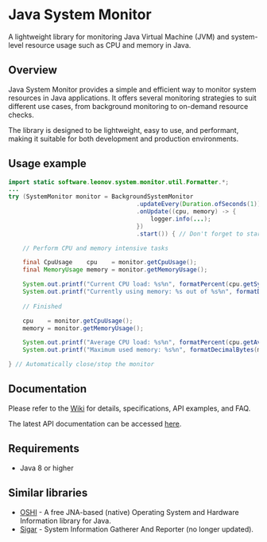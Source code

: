 Java System Monitor
===================
A lightweight library for monitoring Java Virtual Machine (JVM) and system-level resource usage such as CPU and memory in Java.

Overview
--------
Java System Monitor provides a simple and efficient way to monitor system resources in Java applications. It offers several monitoring strategies to suit different use cases, from background monitoring to on-demand resource checks.

The library is designed to be lightweight, easy to use, and performant, making it suitable for both development and production environments.

Usage example
-------------

```java
import static software.leonov.system.monitor.util.Formatter.*;
...
try (SystemMonitor monitor = BackgroundSystemMonitor
                                    .updateEvery(Duration.ofSeconds(1))
                                    .onUpdate((cpu, memory) -> {
                                        logger.info(...);
                                    })
                                    .start()) { // Don't forget to start the monitor

    // Perform CPU and memory intensive tasks

    final CpuUsage    cpu    = monitor.getCpuUsage();
    final MemoryUsage memory = monitor.getMemoryUsage();

    System.out.printf("Current CPU load: %s%n", formatPercent(cpu.getSystemCpuLoad()));
    System.out.printf("Currently using memory: %s out of %s%n", formatDecimalBytes(memory.getUsedMemory()), availableMemory);
    
    // Finished

    cpu    = monitor.getCpuUsage();
    memory = monitor.getMemoryUsage();

    System.out.printf("Average CPU load: %s%n", formatPercent(cpu.getAverageSystemCpuLoad()));
    System.out.printf("Maximum used memory: %s%n", formatDecimalBytes(memory.getMaxUsedMemory()));

} // Automatically close/stop the monitor
```

Documentation
-------------
Please refer to the [Wiki](https://github.com/zleonov/java-system-monitor/wiki) for details, specifications, API examples, and FAQ.

The latest API documentation can be accessed [here](https://zleonov.github.io/java-system-monitor/api/latest).

Requirements
------------
- Java 8 or higher

Similar libraries
-----------------
- [OSHI](https://github.com/oshi/oshi) - A free JNA-based (native) Operating System and Hardware Information library for Java.
- [Sigar](https://github.com/hyperic/sigar) - System Information Gatherer And Reporter (no longer updated).